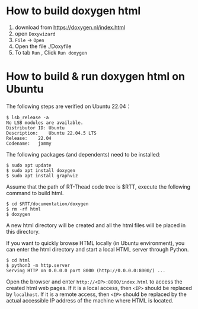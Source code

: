 # How to build doxygen html

1. download from https://doxygen.nl/index.html
2. open `Doxywizard`
3. `File` -> `Open`
4. Open the file ./Doxyfile 
5.  To tab `Run` , Click `Run doxygen`

# How to build & run doxygen html on Ubuntu

The following steps are verified on Ubuntu 22.04：

```shell
$ lsb_release -a
No LSB modules are available.
Distributor ID:	Ubuntu
Description:	Ubuntu 22.04.5 LTS
Release:	22.04
Codename:	jammy
```

The following packages (and dependents) need to be installed:

```shell
$ sudo apt update
$ sudo apt install doxygen
$ sudo apt install graphviz
```

Assume that the path of RT-Thead code tree is $RTT, execute the following command to build html.

```shell
$ cd $RTT/documentation/doxygen
$ rm -rf html
$ doxygen
```

A new html directory will be created and all the html files will be placed in this directory.

If you want to quickly browse HTML locally (in Ubuntu environment), you can enter the html directory and start a local HTML server through Python.

```shell
$ cd html
$ python3 -m http.server
Serving HTTP on 0.0.0.0 port 8000 (http://0.0.0.0:8000/) ...
```

Open the browser and enter `http://<IP>:8000/index.html` to access the created html web pages. If it is a local access, then `<IP>` should be replaced by `localhost`. If it is a remote access, then `<IP>` should be replaced by the actual accessible IP address of the machine where HTML is located.
